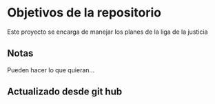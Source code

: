 # Objetivos de la repositorio

Este proyecto se encarga de manejar los planes de la liga de la justicia


## Notas
Pueden hacer lo que quieran...

## Actualizado desde git hub
